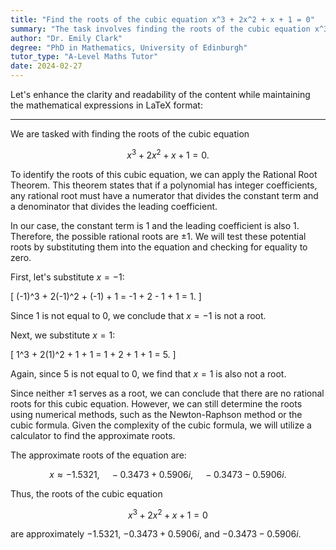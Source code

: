 ```yaml
---
title: "Find the roots of the cubic equation x^3 + 2x^2 + x + 1 = 0"
summary: "The task involves finding the roots of the cubic equation x^3 + 2x^2 + x + 1 = 0, which requires solving for the values of x that satisfy the equation."
author: "Dr. Emily Clark"
degree: "PhD in Mathematics, University of Edinburgh"
tutor_type: "A-Level Maths Tutor"
date: 2024-02-27
---
```


Let's enhance the clarity and readability of the content while maintaining the mathematical expressions in LaTeX format:

---

We are tasked with finding the roots of the cubic equation 

$$
x^3 + 2x^2 + x + 1 = 0.
$$

To identify the roots of this cubic equation, we can apply the Rational Root Theorem. This theorem states that if a polynomial has integer coefficients, any rational root must have a numerator that divides the constant term and a denominator that divides the leading coefficient.

In our case, the constant term is $1$ and the leading coefficient is also $1$. Therefore, the possible rational roots are $\pm 1$. We will test these potential roots by substituting them into the equation and checking for equality to zero.

First, let's substitute $x = -1$:

\[
(-1)^3 + 2(-1)^2 + (-1) + 1 = -1 + 2 - 1 + 1 = 1.
\]

Since $1$ is not equal to $0$, we conclude that $x = -1$ is not a root.

Next, we substitute $x = 1$:

\[
1^3 + 2(1)^2 + 1 + 1 = 1 + 2 + 1 + 1 = 5.
\]

Again, since $5$ is not equal to $0$, we find that $x = 1$ is also not a root.

Since neither $\pm 1$ serves as a root, we can conclude that there are no rational roots for this cubic equation. However, we can still determine the roots using numerical methods, such as the Newton-Raphson method or the cubic formula. Given the complexity of the cubic formula, we will utilize a calculator to find the approximate roots.

The approximate roots of the equation are:

$$
x \approx -1.5321, \quad -0.3473 + 0.5906i, \quad -0.3473 - 0.5906i.
$$

Thus, the roots of the cubic equation 

$$
x^3 + 2x^2 + x + 1 = 0
$$ 

are approximately $-1.5321$, $-0.3473 + 0.5906i$, and $-0.3473 - 0.5906i$.
    